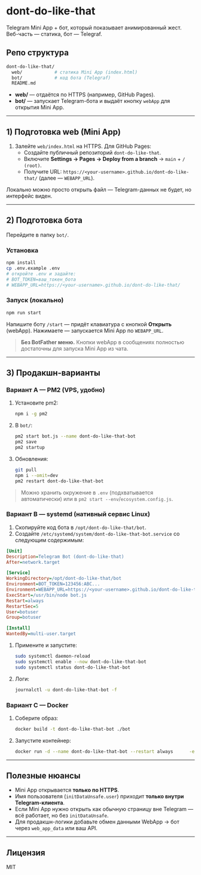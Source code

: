 # dont-do-like-that

Telegram Mini App + бот, который показывает анимированный жест. Веб-часть — статика, бот — Telegraf.

## Репо структура

```bash
dont-do-like-that/
  web/            # статика Mini App (index.html)
  bot/            # код бота (Telegraf)
  README.md
```

- **web/** — отдаётся по HTTPS (например, GitHub Pages).
- **bot/** — запускает Telegram-бота и выдаёт кнопку `webApp` для открытия Mini App.

---

## 1) Подготовка web (Mini App)

1. Залейте `web/index.html` на HTTPS. Для GitHub Pages:
   - Создайте публичный репозиторий `dont-do-like-that`.
   - Включите **Settings → Pages → Deploy from a branch** → `main` + `/ (root)`.
   - Получите URL: `https://<your-username>.github.io/dont-do-like-that/` (далее — `WEBAPP_URL`).

Локально можно просто открыть файл — Telegram-данных не будет, но интерфейс виден.

---

## 2) Подготовка бота

Перейдите в папку `bot/`.

### Установка

```bash
npm install
cp .env.example .env
# откройте .env и задайте:
# BOT_TOKEN=ваш_токен_бота
# WEBAPP_URL=https://<your-username>.github.io/dont-do-like-that/
```

### Запуск (локально)

```bash
npm run start
```

Напишите боту `/start` — придёт клавиатура с кнопкой **Открыть** (webApp). Нажимаете — запускается Mini App по `WEBAPP_URL`.

> **Без BotFather меню.** Кнопки webApp в сообщениях полностью достаточны для запуска Mini App из чата.

---

## 3) Продакшн-варианты

### Вариант A — **PM2** (VPS, удобно)

1. Установите pm2:

   ```bash
   npm i -g pm2
   ```

1. В `bot/`:

   ```bash
   pm2 start bot.js --name dont-do-like-that-bot
   pm2 save
   pm2 startup
   ```

1. Обновления:

   ```bash
   git pull
   npm i --omit=dev
   pm2 restart dont-do-like-that-bot
   ```

> Можно хранить окружение в `.env` (подхватывается автоматически) или в `pm2 start --env`/`ecosystem.config.js`.

### Вариант B — **systemd** (нативный сервис Linux)

1. Скопируйте код бота в `/opt/dont-do-like-that/bot`.
1. Создайте `/etc/systemd/system/dont-do-like-that-bot.service` со следующим содержимым:

```ini
[Unit]
Description=Telegram Bot (dont-do-like-that)
After=network.target

[Service]
WorkingDirectory=/opt/dont-do-like-that/bot
Environment=BOT_TOKEN=123456:ABC...
Environment=WEBAPP_URL=https://<your-username>.github.io/dont-do-like-that/
ExecStart=/usr/bin/node bot.js
Restart=always
RestartSec=5
User=botuser
Group=botuser

[Install]
WantedBy=multi-user.target
```

1. Примените и запустите:

   ```bash
   sudo systemctl daemon-reload
   sudo systemctl enable --now dont-do-like-that-bot
   sudo systemctl status dont-do-like-that-bot
   ```

1. Логи:

   ```bash
   journalctl -u dont-do-like-that-bot -f
   ```

### Вариант C — **Docker**

1. Соберите образ:

   ```bash
   docker build -t dont-do-like-that-bot ./bot
   ```

1. Запустите контейнер:

   ```bash
   docker run -d --name dont-do-like-that-bot --restart always      -e BOT_TOKEN=123456:ABC...      -e WEBAPP_URL=https://<your-username>.github.io/dont-do-like-that/      dont-do-like-that-bot
   ```

---

## Полезные нюансы

- Mini App открывается **только по HTTPS**.
- Имя пользователя (`initDataUnsafe.user`) приходит **только внутри Telegram-клиента**.
- Если Mini App нужно открыть как обычную страницу вне Telegram — всё работает, но без `initDataUnsafe`.
- Для продакшн-логики добавьте обмен данными WebApp → бот через `web_app_data` или ваш API.

---

## Лицензия

MIT
